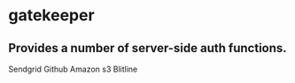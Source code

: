 gatekeeper
============

## Provides a number of server-side auth functions.

Sendgrid
Github
Amazon s3
Blitline